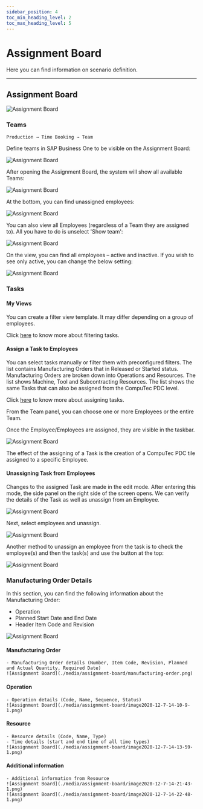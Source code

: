```yaml
---
sidebar_position: 4
toc_min_heading_level: 2
toc_max_heading_level: 5
---
```


# Assignment Board

Here you can find information on scenario definition.

---

## Assignment Board

![Assignment Board](./media/assignment-board/image2020-11-18-10-34-36.png)

### Teams

``Production → Time Booking → Team``

Define teams in SAP Business One to be visible on the Assignment Board:

![Assignment Board](./media/assignment-board/image2020-11-18-10-35-29.png)

After opening the Assignment Board, the system will show all available Teams:

![Assignment Board](./media/assignment-board/image2021-3-31-11-4-39.png)

At the bottom, you can find unassigned employees:

![Assignment Board](./media/assignment-board/image2021-3-31-11-10-23.png)

You can also view all Employees (regardless of a Team they are assigned to). All you have to do is unselect 'Show team':

![Assignment Board](./media/assignment-board/image2021-3-31-11-5-46.png)

On the view, you can find all employees – active and inactive. If you wish to see only active, you can change the below setting:

![Assignment Board](./media/assignment-board/image2021-3-31-11-16-7.png)

### Tasks

#### My Views

You can create a filter view template. It may differ depending on a group of employees.

Click [here](https://www.youtube.com/watch?v=jQF-vpgacSI) to know more about filtering tasks.

#### Assign a Task to Employees

You can select tasks manually or filter them with preconfigured filters. The list contains Manufacturing Orders that in Released or Started status. Manufacturing Orders are broken down into Operations and Resources. The list shows Machine, Tool and Subcontracting Resources. The list shows the same Tasks that can also be assigned from the CompuTec PDC level.

Click [here](https://www.youtube.com/watch?v=35TLLMNabNE) to know more about assigning tasks.

From the Team panel, you can choose one or more Employees or the entire Team.

Once the Employee/Employees are assigned, they are visible in the taskbar.

![Assignment Board](./media/assignment-board/image2020-11-24-12-12-45.png)

The effect of the assigning of a Task is the creation of a CompuTec PDC tile assigned to a specific Employee.

#### Unassigning Task from Employees

Changes to the assigned Task are made in the edit mode. After entering this mode, the side panel on the right side of the screen opens. We can verify the details of the Task as well as unassign from an Employee.

![Assignment Board](./media/assignment-board/image2020-11-24-12-20-25.png)

Next, select employees and unassign.

![Assignment Board](./media/assignment-board/image2020-12-7-13-17-29.png)

Another method to unassign an employee from the task is to check the employee(s) and then the task(s) and use the button at the top:

![Assignment Board](./media/assignment-board/image2021-3-31-11-20-0.png)

### Manufacturing Order Details

In this section, you can find the following information about the Manufacturing Order:

- Operation
- Planned Start Date and End Date
- Header Item Code and Revision

![Assignment Board](./media/assignment-board/image2020-12-7-14-0-56.png)

#### Manufacturing Order

    - Manufacturing Order details (Number, Item Code, Revision, Planned and Actual Quantity, Required Date)
    ![Assignment Board](./media/assignment-board/manufacturing-order.png)

#### Operation

    - Operation details (Code, Name, Sequence, Status)
    ![Assignment Board](./media/assignment-board/image2020-12-7-14-10-9-1.png)

#### Resource

    - Resource details (Code, Name, Type)
    - Time details (start and end time of all time types)
    ![Assignment Board](./media/assignment-board/image2020-12-7-14-13-59-1.png)

#### Additional information

    - Additional information from Resource
    ![Assignment Board](./media/assignment-board/image2020-12-7-14-21-43-1.png)
    ![Assignment Board](./media/assignment-board/image2020-12-7-14-22-48-1.png)

